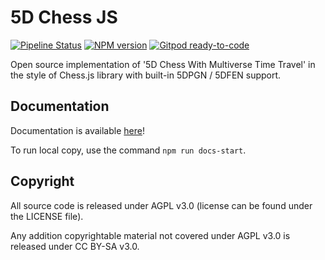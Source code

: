 # 5D Chess JS

[![Pipeline Status](https://gitlab.com/5d-chess/5d-chess-js/badges/master/pipeline.svg)](https://gitlab.com/%{project_path}/-/commits/master)
[![NPM version](https://img.shields.io/npm/v/5d-chess-js.svg)](https://www.npmjs.com/package/5d-chess-js)
[![Gitpod ready-to-code](https://img.shields.io/badge/Gitpod-ready--to--code-blue?logo=gitpod)](https://gitpod.io/#https://gitlab.com/5d-chess/5d-chess-js)

Open source implementation of '5D Chess With Multiverse Time Travel' in the style of Chess.js library with built-in 5DPGN / 5DFEN support.

## Documentation

Documentation is available [here](https://5d-chess.gitlab.io/5d-chess-js)!

To run local copy, use the command `npm run docs-start`.

## Copyright

All source code is released under AGPL v3.0 (license can be found under the LICENSE file).

Any addition copyrightable material not covered under AGPL v3.0 is released under CC BY-SA v3.0.
